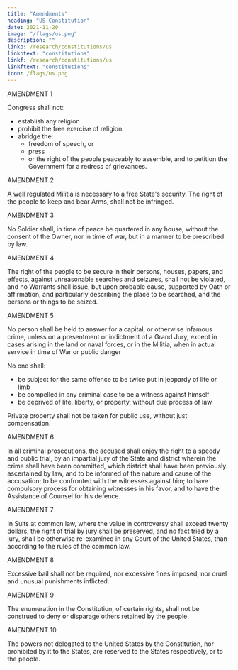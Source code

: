 ```yaml
---
title: "Amendments"
heading: "US Constitution"
date: 2021-11-20
image: "/flags/us.png"
description: ""
linkb: /research/constitutions/us
linkbtext: "constitutions"
linkf: /research/constitutions/us
linkftext: "constitutions"
icon: /flags/us.png
---
```



<!-- Congress of the United States
begun and held at the City of New-York, on
Wednesday the fourth of March, one thousand seven hundred and eighty nine. -->

<!-- THE Conventions of a number of the States, having at the time of their adopting the Constitution, expressed a desire, in order to prevent misconstruction or abuse of its powers, that further declaratory and restrictive clauses should be added: And as extending the ground of public confidence in the Government, will best ensure the beneficent ends of its institution.

RESOLVED by the Senate and House of Representatives of the United States of America, in Congress assembled, two thirds of both Houses concurring, that the following Articles be proposed to the Legislatures of the several States, as amendments to the Constitution of the United States, all, or any of which Articles, when ratified by three fourths of the said Legislatures, to be valid to all intents and purposes, as part of the said Constitution; viz.

ARTICLES in addition to, and Amendment of the Constitution of the United States of America, proposed by Congress, and ratified by the Legislatures of the several States, pursuant to the fifth Article of the original Constitution.

Note: The following text is a transcription of the first ten amendments to the Constitution in their original form. These amendments were ratified December 15, 1791, and form what is known as the "Bill of Rights." -->

AMENDMENT 1

Congress shall not:
- establish any religion
- prohibit the free exercise of religion
- abridge the:
  - freedom of speech, or
  - press
  - or the right of the people peaceably to assemble, and to petition the Government for a redress of grievances.


AMENDMENT 2

A well regulated Militia is necessary to a free State's security. The right of the people to keep and bear Arms, shall not be infringed.


AMENDMENT 3

No Soldier shall, in time of peace be quartered in any house, without the consent of the Owner, nor in time of war, but in a manner to be prescribed by law.

AMENDMENT 4

The right of the people to be secure in their persons, houses, papers, and effects, against unreasonable searches and seizures, shall not be violated, and no Warrants shall issue, but upon probable cause, supported by Oath or affirmation, and particularly describing the place to be searched, and the persons or things to be seized.

AMENDMENT 5

No person shall be held to answer for a capital, or otherwise infamous crime, unless on a presentment or indictment of a Grand Jury, except in cases arising in the land or naval forces, or in the Militia, when in actual service in time of War or public danger

No one shall:
- be subject for the same offence to be twice put in jeopardy of life or limb
- be compelled in any criminal case to be a witness against himself
- be deprived of life, liberty, or property, without due process of law

Private property shall not be taken for public use, without just compensation.


AMENDMENT 6

In all criminal prosecutions, the accused shall enjoy the right to a speedy and public trial, by an impartial jury of the State and district wherein the crime shall have been committed, which district shall have been previously ascertained by law, and to be informed of the nature and cause of the accusation; to be confronted with the witnesses against him; to have compulsory process for obtaining witnesses in his favor, and to have the Assistance of Counsel for his defence.

AMENDMENT 7

In Suits at common law, where the value in controversy shall exceed twenty dollars, the right of trial by jury shall be preserved, and no fact tried by a jury, shall be otherwise re-examined in any Court of the United States, than according to the rules of the common law.

AMENDMENT 8

Excessive bail shall not be required, nor excessive fines imposed, nor cruel and unusual punishments inflicted.

AMENDMENT 9

The enumeration in the Constitution, of certain rights, shall not be construed to deny or disparage others retained by the people.

AMENDMENT 10

The powers not delegated to the United States by the Constitution, nor prohibited by it to the States, are reserved to the States respectively, or to the people.


